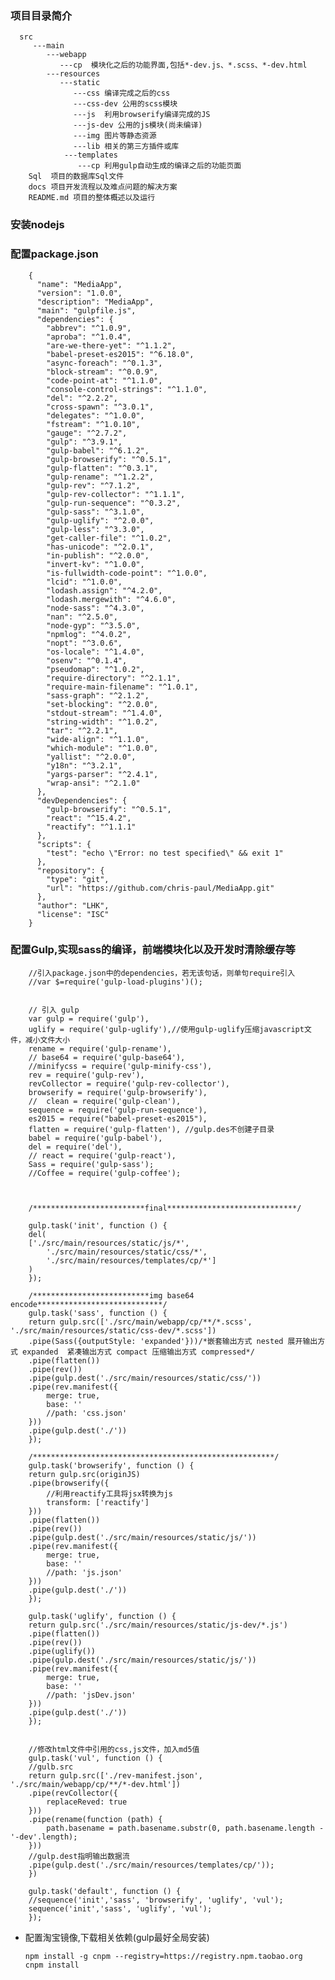 ### 项目目录简介

      src
         ---main
            ---webapp
               ---cp  模块化之后的功能界面,包括*-dev.js、*.scss、*-dev.html
            ---resources
               ---static
                  ---css 编译完成之后的css
                  ---css-dev 公用的scss模块
                  ---js  利用browserify编译完成的JS
                  ---js-dev 公用的js模块(尚未编译)
                  ---img 图片等静态资源
                  ---lib 相关的第三方插件或库
                ---templates
                   ---cp 利用gulp自动生成的编译之后的功能页面
        Sql  项目的数据库Sql文件
        docs 项目开发流程以及难点问题的解决方案
        README.md 项目的整体概述以及运行



### 安装nodejs

### 配置package.json

        {
          "name": "MediaApp",
          "version": "1.0.0",
          "description": "MediaApp",
          "main": "gulpfile.js",
          "dependencies": {
            "abbrev": "^1.0.9",
            "aproba": "^1.0.4",
            "are-we-there-yet": "^1.1.2",
            "babel-preset-es2015": "^6.18.0",
            "async-foreach": "^0.1.3",
            "block-stream": "^0.0.9",
            "code-point-at": "^1.1.0",
            "console-control-strings": "^1.1.0",
            "del": "^2.2.2",
            "cross-spawn": "^3.0.1",
            "delegates": "^1.0.0",
            "fstream": "^1.0.10",
            "gauge": "^2.7.2",
            "gulp": "^3.9.1",
            "gulp-babel": "^6.1.2",
            "gulp-browserify": "^0.5.1",
            "gulp-flatten": "^0.3.1",
            "gulp-rename": "^1.2.2",
            "gulp-rev": "^7.1.2",
            "gulp-rev-collector": "^1.1.1",
            "gulp-run-sequence": "^0.3.2",
            "gulp-sass": "^3.1.0",
            "gulp-uglify": "^2.0.0",
            "gulp-less": "^3.3.0",
            "get-caller-file": "^1.0.2",
            "has-unicode": "^2.0.1",
            "in-publish": "^2.0.0",
            "invert-kv": "^1.0.0",
            "is-fullwidth-code-point": "^1.0.0",
            "lcid": "^1.0.0",
            "lodash.assign": "^4.2.0",
            "lodash.mergewith": "^4.6.0",
            "node-sass": "^4.3.0",
            "nan": "^2.5.0",
            "node-gyp": "^3.5.0",
            "npmlog": "^4.0.2",
            "nopt": "^3.0.6",
            "os-locale": "^1.4.0",
            "osenv": "^0.1.4",
            "pseudomap": "^1.0.2",
            "require-directory": "^2.1.1",
            "require-main-filename": "^1.0.1",
            "sass-graph": "^2.1.2",
            "set-blocking": "^2.0.0",
            "stdout-stream": "^1.4.0",
            "string-width": "^1.0.2",
            "tar": "^2.2.1",
            "wide-align": "^1.1.0",
            "which-module": "^1.0.0",
            "yallist": "^2.0.0",
            "y18n": "^3.2.1",
            "yargs-parser": "^2.4.1",
            "wrap-ansi": "^2.1.0"
          },
          "devDependencies": {
            "gulp-browserify": "^0.5.1",
            "react": "^15.4.2",
            "reactify": "^1.1.1"
          },
          "scripts": {
            "test": "echo \"Error: no test specified\" && exit 1"
          },
          "repository": {
            "type": "git",
            "url": "https://github.com/chris-paul/MediaApp.git"
          },
          "author": "LHK",
          "license": "ISC"
        }


### 配置Gulp,实现sass的编译，前端模块化以及开发时清除缓存等

        //引入package.json中的dependencies，若无该句话，则单句require引入
        //var $=require('gulp-load-plugins')();


        // 引入 gulp
        var gulp = require('gulp'),
        uglify = require('gulp-uglify'),//使用gulp-uglify压缩javascript文件，减小文件大小
        rename = require('gulp-rename'),
        // base64 = require('gulp-base64'),
        //minifycss = require('gulp-minify-css'),
        rev = require('gulp-rev'),
        revCollector = require('gulp-rev-collector'),
        browserify = require('gulp-browserify'),
        //  clean = require('gulp-clean'),
        sequence = require('gulp-run-sequence'),
        es2015 = require("babel-preset-es2015"),
        flatten = require('gulp-flatten'), //gulp.des不创建子目录
        babel = require('gulp-babel'),
        del = require('del'),
        // react = require('gulp-react'),
        Sass = require('gulp-sass');
        //Coffee = require('gulp-coffee');



        /*************************final*****************************/

        gulp.task('init', function () {
        del(
        ['./src/main/resources/static/js/*',
            './src/main/resources/static/css/*',
            './src/main/resources/templates/cp/*']
        )
        });

        /**************************img base64 encode****************************/
        gulp.task('sass', function () {
        return gulp.src(['./src/main/webapp/cp/**/*.scss', './src/main/resources/static/css-dev/*.scss'])
        .pipe(Sass({outputStyle: 'expanded'}))/*嵌套输出方式 nested 展开输出方式 expanded  紧凑输出方式 compact 压缩输出方式 compressed*/
        .pipe(flatten())
        .pipe(rev())
        .pipe(gulp.dest('./src/main/resources/static/css/'))
        .pipe(rev.manifest({
            merge: true,
            base: ''
            //path: 'css.json'
        }))
        .pipe(gulp.dest('./'))
        });

        /******************************************************/
        gulp.task('browserify', function () {
        return gulp.src(originJS)
        .pipe(browserify({
            //利用reactify工具将jsx转换为js
            transform: ['reactify']
        }))
        .pipe(flatten())
        .pipe(rev())
        .pipe(gulp.dest('./src/main/resources/static/js/'))
        .pipe(rev.manifest({
            merge: true,
            base: ''
            //path: 'js.json'
        }))
        .pipe(gulp.dest('./'))
        });

        gulp.task('uglify', function () {
        return gulp.src('./src/main/resources/static/js-dev/*.js')
        .pipe(flatten())
        .pipe(rev())
        .pipe(uglify())
        .pipe(gulp.dest('./src/main/resources/static/js/'))
        .pipe(rev.manifest({
            merge: true,
            base: ''
            //path: 'jsDev.json'
        }))
        .pipe(gulp.dest('./'))
        });


        //修改html文件中引用的css,js文件，加入md5值
        gulp.task('vul', function () {
        //gulb.src
        return gulp.src(['./rev-manifest.json', './src/main/webapp/cp/**/*-dev.html'])
        .pipe(revCollector({
            replaceReved: true
        }))
        .pipe(rename(function (path) {
            path.basename = path.basename.substr(0, path.basename.length - '-dev'.length);
        }))
        //gulp.dest指明输出数据流
        .pipe(gulp.dest('./src/main/resources/templates/cp/'));
        })

        gulp.task('default', function () {
        //sequence('init','sass', 'browserify', 'uglify', 'vul');
        sequence('init','sass', 'uglify', 'vul');
        });

+ 配置淘宝镜像,下载相关依赖(gulp最好全局安装)

      npm install -g cnpm --registry=https://registry.npm.taobao.org
      cnpm install
